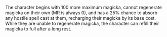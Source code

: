 The character begins with 100 more maximum magicka, cannot regenerate magicka on their own (MR is always 0), and has a 25% chance to absorb any hostile spell cast at them, recharging their magicka by its base cost. While they are unable to regenerate magicka, the character can refill their magicka to full after a long rest.